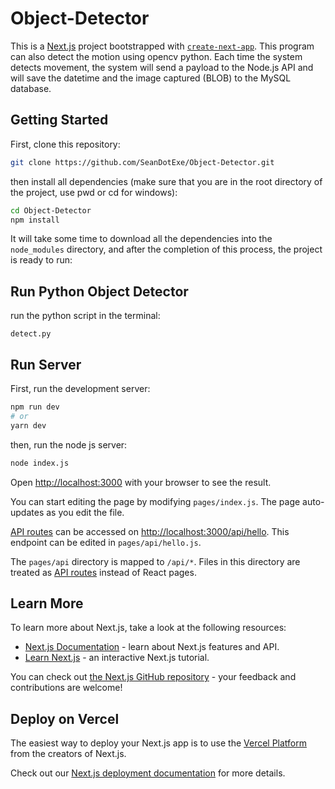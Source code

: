 # Object-Detector

This is a [Next.js](https://nextjs.org/) project bootstrapped with [`create-next-app`](https://github.com/vercel/next.js/tree/canary/packages/create-next-app). This program can also detect the motion using opencv python. Each time the system detects movement, the system will send a payload to the Node.js API and will save the datetime and the image captured (BLOB) to the MySQL database. 

## Getting Started

First, clone this repository:

```bash
git clone https://github.com/SeanDotExe/Object-Detector.git
```
then install all dependencies (make sure that you are in the root directory of the project, use pwd or cd for windows):

```bash
cd Object-Detector
npm install
```
It will take some time to download all the dependencies into the `node_modules` directory, and after the completion of this process, the project is ready to run:

## Run Python Object Detector

run the python script in the terminal:
```
detect.py
```

## Run Server

First, run the development server:

```bash
npm run dev
# or
yarn dev
```
then, run the node js server:

```bash
node index.js
```

Open [http://localhost:3000](http://localhost:3000) with your browser to see the result.

You can start editing the page by modifying `pages/index.js`. The page auto-updates as you edit the file.

[API routes](https://nextjs.org/docs/api-routes/introduction) can be accessed on [http://localhost:3000/api/hello](http://localhost:3000/api/hello). This endpoint can be edited in `pages/api/hello.js`.

The `pages/api` directory is mapped to `/api/*`. Files in this directory are treated as [API routes](https://nextjs.org/docs/api-routes/introduction) instead of React pages.

## Learn More

To learn more about Next.js, take a look at the following resources:

- [Next.js Documentation](https://nextjs.org/docs) - learn about Next.js features and API.
- [Learn Next.js](https://nextjs.org/learn) - an interactive Next.js tutorial.

You can check out [the Next.js GitHub repository](https://github.com/vercel/next.js/) - your feedback and contributions are welcome!

## Deploy on Vercel

The easiest way to deploy your Next.js app is to use the [Vercel Platform](https://vercel.com/new?utm_medium=default-template&filter=next.js&utm_source=create-next-app&utm_campaign=create-next-app-readme) from the creators of Next.js.

Check out our [Next.js deployment documentation](https://nextjs.org/docs/deployment) for more details.

